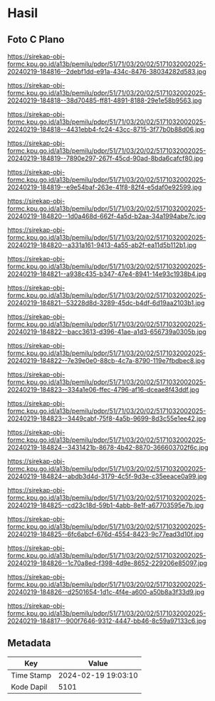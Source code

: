 # Hasil

## Foto C Plano

https://sirekap-obj-formc.kpu.go.id/a13b/pemilu/pdpr/51/71/03/20/02/5171032002025-20240219-184816--2debf1dd-e91a-434c-8476-38034282d583.jpg

https://sirekap-obj-formc.kpu.go.id/a13b/pemilu/pdpr/51/71/03/20/02/5171032002025-20240219-184818--38d70485-ff81-4891-8188-29e1e58b9563.jpg

https://sirekap-obj-formc.kpu.go.id/a13b/pemilu/pdpr/51/71/03/20/02/5171032002025-20240219-184818--4431ebb4-fc24-43cc-8715-3f77b0b88d06.jpg

https://sirekap-obj-formc.kpu.go.id/a13b/pemilu/pdpr/51/71/03/20/02/5171032002025-20240219-184819--7890e297-267f-45cd-90ad-8bda6cafcf80.jpg

https://sirekap-obj-formc.kpu.go.id/a13b/pemilu/pdpr/51/71/03/20/02/5171032002025-20240219-184819--e9e54baf-263e-41f8-82f4-e5daf0e92599.jpg

https://sirekap-obj-formc.kpu.go.id/a13b/pemilu/pdpr/51/71/03/20/02/5171032002025-20240219-184820--1d0a468d-662f-4a5d-b2aa-34a1994abe7c.jpg

https://sirekap-obj-formc.kpu.go.id/a13b/pemilu/pdpr/51/71/03/20/02/5171032002025-20240219-184820--a331a161-9413-4a55-ab2f-ea11d5b112b1.jpg

https://sirekap-obj-formc.kpu.go.id/a13b/pemilu/pdpr/51/71/03/20/02/5171032002025-20240219-184821--a938c435-b347-47e4-8941-14e93c1938b4.jpg

https://sirekap-obj-formc.kpu.go.id/a13b/pemilu/pdpr/51/71/03/20/02/5171032002025-20240219-184821--53228d8d-3289-45dc-b4df-6d19aa2103b1.jpg

https://sirekap-obj-formc.kpu.go.id/a13b/pemilu/pdpr/51/71/03/20/02/5171032002025-20240219-184822--bacc3613-d396-41ae-a1d3-656739a0305b.jpg

https://sirekap-obj-formc.kpu.go.id/a13b/pemilu/pdpr/51/71/03/20/02/5171032002025-20240219-184822--7e39e0e0-88cb-4c7a-8790-119e7fbdbec8.jpg

https://sirekap-obj-formc.kpu.go.id/a13b/pemilu/pdpr/51/71/03/20/02/5171032002025-20240219-184823--334a1e06-ffec-4796-af16-dceae8f43ddf.jpg

https://sirekap-obj-formc.kpu.go.id/a13b/pemilu/pdpr/51/71/03/20/02/5171032002025-20240219-184823--3449cabf-75f8-4a5b-9699-8d3c55e1ee42.jpg

https://sirekap-obj-formc.kpu.go.id/a13b/pemilu/pdpr/51/71/03/20/02/5171032002025-20240219-184824--3431421b-8678-4b42-8870-366603702f6c.jpg

https://sirekap-obj-formc.kpu.go.id/a13b/pemilu/pdpr/51/71/03/20/02/5171032002025-20240219-184824--abdb3d4d-3179-4c5f-9d3e-c35eeace0a99.jpg

https://sirekap-obj-formc.kpu.go.id/a13b/pemilu/pdpr/51/71/03/20/02/5171032002025-20240219-184825--cd23c18d-59b1-4abb-8e1f-a67703595e7b.jpg

https://sirekap-obj-formc.kpu.go.id/a13b/pemilu/pdpr/51/71/03/20/02/5171032002025-20240219-184825--6fc6abcf-676d-4554-8423-9c77ead3d10f.jpg

https://sirekap-obj-formc.kpu.go.id/a13b/pemilu/pdpr/51/71/03/20/02/5171032002025-20240219-184826--1c70a8ed-f398-4d9e-8652-229206e85097.jpg

https://sirekap-obj-formc.kpu.go.id/a13b/pemilu/pdpr/51/71/03/20/02/5171032002025-20240219-184826--d2501654-1d1c-4f4e-a600-a50b8a3f33d9.jpg

https://sirekap-obj-formc.kpu.go.id/a13b/pemilu/pdpr/51/71/03/20/02/5171032002025-20240219-184817--900f7646-9312-4447-bb46-8c59a97133c6.jpg


## Metadata

| Key        | Value               |
| ---------- | ------------------- |
| Time Stamp | 2024-02-19 19:03:10 |
| Kode Dapil | 5101                |



